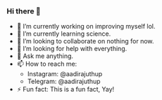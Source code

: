 ### Hi there 👋

- 🔭 I’m currently working on improving myself lol.
- 🌱 I’m currently learning science.
- 👯 I’m looking to collaborate on nothing for now.
- 🤔 I’m looking for help with everything.
- 💬 Ask me anything.
- 📫 How to reach me: 
    - Instagram: @aadirajuthup
    - Telegram: @aadirajuthup
- ⚡ Fun fact: This is a fun fact, Yay!